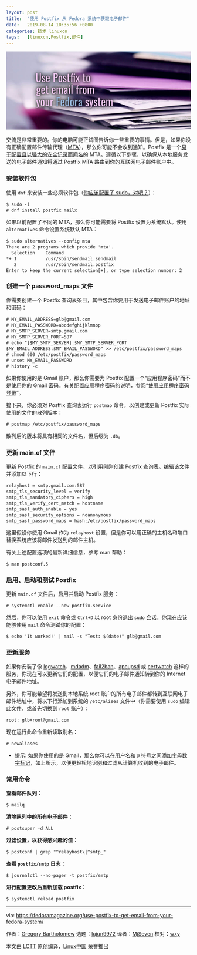 ```yaml
---
layout: post
title:	"使用 Postfix 从 Fedora 系统中获取电子邮件"
date:	2019-08-14 10:35:56 +0800 
categories:	技术 linuxcn 
tags:	[linuxcn,Postfix,邮件]
---
```



![](/Asserts/Images/album/201908/14/103600ommpur23nmmmmurz.jpg)


交流是非常重要的。你的电脑可能正试图告诉你一些重要的事情。但是，如果你没有正确配置邮件传输代理（[MTA](https://en.wikipedia.org/wiki/Message_transfer_agent)），那么你可能不会收到通知。Postfix 是一个[易于配置且以强大的安全记录而闻名](https://en.wikipedia.org/wiki/Postfix_(software))的 MTA。遵循以下步骤，以确保从本地服务发送的电子邮件通知将通过 Postfix MTA 路由到你的互联网电子邮件账户中。


### 安装软件包


使用 `dnf` 来安装一些必须软件包（[你应该配置了 sudo，对吧？](https://fedoramagazine.org/howto-use-sudo/)）：



```
$ sudo -i
# dnf install postfix mailx
```

如果以前配置了不同的 MTA，那么你可能需要将 Postfix 设置为系统默认。使用 `alternatives` 命令设置系统默认 MTA：



```
$ sudo alternatives --config mta
There are 2 programs which provide 'mta'.
  Selection    Command
*+ 1           /usr/sbin/sendmail.sendmail
   2           /usr/sbin/sendmail.postfix
Enter to keep the current selection[+], or type selection number: 2
```

### 创建一个 password\_maps 文件


你需要创建一个 Postfix 查询表条目，其中包含你要用于发送电子邮件账户的地址和密码：



```
# MY_EMAIL_ADDRESS=glb@gmail.com
# MY_EMAIL_PASSWORD=abcdefghijklmnop
# MY_SMTP_SERVER=smtp.gmail.com
# MY_SMTP_SERVER_PORT=587
# echo "[$MY_SMTP_SERVER]:$MY_SMTP_SERVER_PORT $MY_EMAIL_ADDRESS:$MY_EMAIL_PASSWORD" >> /etc/postfix/password_maps
# chmod 600 /etc/postfix/password_maps
# unset MY_EMAIL_PASSWORD
# history -c
```

如果你使用的是 Gmail 账户，那么你需要为 Postfix 配置一个“应用程序密码”而不是使用你的 Gmail 密码。有关配置应用程序密码的说明，参阅“[使用应用程序密码登录](https://support.google.com/accounts/answer/185833)”。


接下来，你必须对 Postfix 查询表运行 `postmap` 命令，以创建或更新 Postfix 实际使用的文件的散列版本：



```
# postmap /etc/postfix/password_maps
```

散列后的版本将具有相同的文件名，但后缀为 `.db`。


### 更新 main.cf 文件


更新 Postfix 的 `main.cf` 配置文件，以引用刚刚创建 Postfix 查询表。编辑该文件并添加以下行：



```
relayhost = smtp.gmail.com:587
smtp_tls_security_level = verify
smtp_tls_mandatory_ciphers = high
smtp_tls_verify_cert_match = hostname
smtp_sasl_auth_enable = yes
smtp_sasl_security_options = noanonymous
smtp_sasl_password_maps = hash:/etc/postfix/password_maps
```

这里假设你使用 Gmail 作为 `relayhost` 设置，但是你可以用正确的主机名和端口替换系统应该将邮件发送到的邮件主机。


有关上述配置选项的最新详细信息，参考 man 帮助：



```
$ man postconf.5
```

### 启用、启动和测试 Postfix


更新 `main.cf` 文件后，启用并启动 Postfix 服务：



```
# systemctl enable --now postfix.service
```

然后，你可以使用 `exit` 命令或 `Ctrl+D` 以 root 身份退出 `sudo` 会话。你现在应该能够使用 `mail` 命令测试你的配置：



```
$ echo 'It worked!' | mail -s "Test: $(date)" glb@gmail.com
```

### 更新服务


如果你安装了像 [logwatch](https://src.fedoraproject.org/rpms/logwatch)、[mdadm](https://fedoramagazine.org/mirror-your-system-drive-using-software-raid/)、[fail2ban](https://fedoraproject.org/wiki/Fail2ban_with_FirewallD)、[apcupsd](https://src.fedoraproject.org/rpms/apcupsd) 或 [certwatch](https://www.linux.com/learn/automated-certificate-expiration-checks-centos) 这样的服务，你现在可以更新它们的配置，以便它们的电子邮件通知转到你的 Internet 电子邮件地址。


另外，你可能希望将发送到本地系统 root 账户的所有电子邮件都转到互联网电子邮件地址中，将以下行添加到系统的 `/etc/alises` 文件中（你需要使用 `sudo` 编辑此文件，或首先切换到 `root` 账户）：



```
root: glb+root@gmail.com
```

现在运行此命令重新读取别名：



```
# newaliases
```

* 提示: 如果你使用的是 Gmail，那么你可以在用户名和 `@` 符号之间[添加字母数字标记](https://gmail.googleblog.com/2008/03/2-hidden-ways-to-get-more-from-your.html)，如上所示，以便更轻松地识别和过滤从计算机收到的电子邮件。


### 常用命令


**查看邮件队列：**



```
$ mailq
```

**清除队列中的所有电子邮件：**



```
# postsuper -d ALL
```

**过滤设置，以获得感兴趣的值：**



```
$ postconf | grep "^relayhost\|^smtp_"
```

**查看 `postfix/smtp` 日志：**



```
$ journalctl --no-pager -t postfix/smtp
```

**进行配置更改后重新加载 postfix：**



```
$ systemctl reload postfix
```



---


via: <https://fedoramagazine.org/use-postfix-to-get-email-from-your-fedora-system/>


作者：[Gregory Bartholomew](https://fedoramagazine.org/author/glb/) 选题：[lujun9972](https://github.com/lujun9972) 译者：[MjSeven](https://github.com/MjSeven) 校对：[wxy](https://github.com/wxy)


本文由 [LCTT](https://github.com/LCTT/TranslateProject) 原创编译，[Linux中国](https://linux.cn/) 荣誉推出
